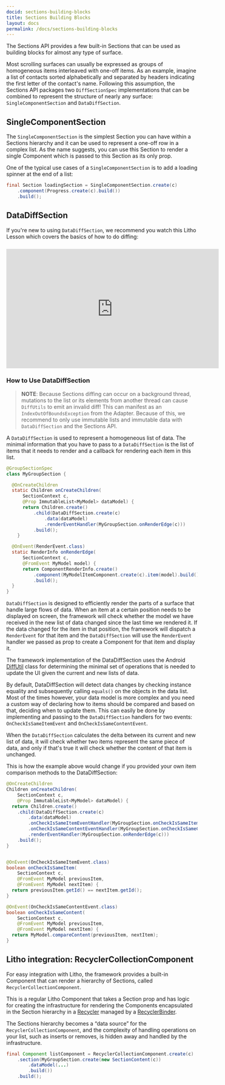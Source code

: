 ```yaml
---
docid: sections-building-blocks
title: Sections Building Blocks
layout: docs
permalink: /docs/sections-building-blocks
---
```


The Sections API provides a few built-in Sections that can be used as building blocks for almost any type of surface.

Most scrolling surfaces can usually be expressed as groups of homogeneous items interleaved with one-off items. As an example, imagine a list of contacts sorted alphabetically and separated by headers indicating the first letter of the contact's name.
Following this assumption, the Sections API packages two `DiffSectionSpec` implementations that can be combined to represent the structure of nearly any surface: `SingleComponentSection` and `DataDiffSection`.

## SingleComponentSection
The `SingleComponentSection` is the simplest Section you can have within a Sections hierarchy and it can be used to represent a one-off row in a complex list. As the name suggests, you can use this Section to render a single Component which is passed to this Section as its only prop.

One of the typical use cases of a `SingleComponentSection` is to add a loading spinner at the end of a list:

```java
final Section loadingSection = SingleComponentSection.create(c)
    .component(Progress.create(c).build())
    .build();
```

## DataDiffSection

If you're new to using `DataDiffSection`, we recommend you watch this Litho Lesson which covers the basics of how to do diffing:

<iframe style="padding-top: 10px" width="560" height="315" src="https://www.youtube-nocookie.com/embed/-Ahskig2Lw0" frameborder="0" allow="accelerometer; autoplay; encrypted-media; gyroscope; picture-in-picture" allowfullscreen></iframe>

### How to Use DataDiffSection

> **NOTE**: Because Sections diffing can occur on a background thread, mutations to the list or its elements from another thread can cause `DiffUtils` to emit an invalid diff! This can manifest as an `IndexOutOfBoundsException` from the Adapter. Because of this, we recommend to only use immutable lists and immutable data with `DataDiffSection` and the Sections API.

A `DataDiffSection` is used to represent a homogeneous list of data. The minimal information that you have to pass to a `DataDiffSection` is the list of items that it needs to render and a callback for rendering each item in this list.

```java
@GroupSectionSpec
class MyGroupSection {

  @OnCreateChildren
  static Children onCreateChildren(
      SectionContext c,
      @Prop ImmutableList<MyModel> dataModel) {
      return Children.create()
          .child(DataDiffSection.create(c)
              .data(dataModel)
              .renderEventHandler(MyGroupSection.onRenderEdge(c)))
          .build();
    }

  @OnEvent(RenderEvent.class)
  static RenderInfo onRenderEdge(
      SectionContext c,
      @FromEvent MyModel model) {
      return ComponentRenderInfo.create()
          .component(MyModelItemComponent.create(c).item(model).build())
          .build();
  }
}
```

`DataDiffSection` is designed to efficiently render the parts of a surface that handle large flows of data. When an item at a certain position needs to be displayed on screen, the framework will check whether the model we have received in the new list of data changed since the last time we rendered it. If the data changed for the item in that position, the framework will dispatch a `RenderEvent` for that item and the `DataDiffSection` will use the `RenderEvent` handler we passed as prop to create a Component for that item and display it.

The framework implementation of the DataDiffSection uses the Android [DiffUtil](https://developer.android.com/reference/android/support/v7/util/DiffUtil.html) class for determining the minimal set of operations that is needed to update the UI given the current and new lists of data.

By default, DataDiffSection will detect data changes by checking instance equality and subsequently calling `equals()` on the objects in the data list. Most of the times however, your data model is more complex and you need a custom way of declaring how to items should be compared and based on that, deciding when to update them.
This can easily be done by implementing and passing to the `DataDiffSection` handlers for two events: `OnCheckIsSameItemEvent` and `OnCheckIsSameContentEvent`.

When the `DataDiffSection` calculates the delta between its current and new list of data, it will check whether two items represent the same piece of data, and only if that's true it will check whether the content of that item is unchanged.

This is how the example above would change if you provided your own item comparison methods to the DataDiffSection:

```java
@OnCreateChildren
Children onCreateChildren(
    SectionContext c,
    @Prop ImmutableList<MyModel> dataModel) {
  return Children.create()
    .child(DataDiffSection.create(c)
        .data(dataModel)
        .onCheckIsSameItemEventHandler(MyGroupSection.onCheckIsSameItem(c))
        .onCheckIsSameContentEventHandler(MyGroupSection.onCheckIsSameContent(c))
        .renderEventHandler(MyGroupSection.onRenderEdge(c)))
    .build();
}


@OnEvent(OnCheckIsSameItemEvent.class)
boolean onCheckIsSameItem(
    SectionContext c,
    @FromEvent MyModel previousItem,
    @FromEvent MyModel nextItem) {
  return previousItem.getId() == nextItem.getId();
}

@OnEvent(OnCheckIsSameContentEvent.class)
boolean onCheckIsSameContent(
    SectionContext c,
    @FromEvent MyModel previousItem,
    @FromEvent MyModel nextItem) {
  return MyModel.compareContent(previousItem, nextItem);
}
```

## Litho integration: RecyclerCollectionComponent

For easy integration with Litho, the framework provides a built-in Component that can render a hierarchy of Sections, called `RecyclerCollectionComponent`.

This is a regular Litho Component that takes a Section prop and has logic for creating the infrastructure for rendering the Components encapsulated in the Section hierarchy in a [Recycler](/docs/recycler-component) managed by a [RecyclerBinder](/javadoc/com/facebook/litho/widget/RecyclerBinder).

The Sections hierarchy becomes a “data source” for the `RecyclerCollectionComponent`, and the complexity of handling operations on your list, such as inserts or removes, is hidden away and handled by the infrastructure.

```java
final Component listComponent = RecyclerCollectionComponent.create(c)
    .section(MyGroupSection.create(new SectionContent(c))
        .dataModel(...)
        .build())
    .build();
```
